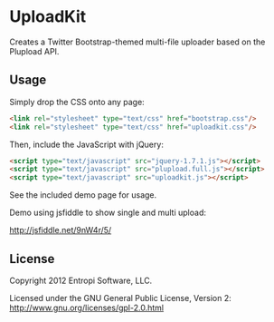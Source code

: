 UploadKit
=========

Creates a Twitter Bootstrap-themed multi-file uploader based on the Plupload API.

Usage
-----

Simply drop the CSS onto any page:

``` html
<link rel="stylesheet" type="text/css" href="bootstrap.css"/>
<link rel="stylesheet" type="text/css" href="uploadkit.css"/>
```

Then, include the JavaScript with jQuery:

``` html
<script type="text/javascript" src="jquery-1.7.1.js"></script>
<script type="text/javascript" src="plupload.full.js"></script>
<script type="text/javascript" src="uploadkit.js"></script>
```

See the included demo page for usage.

Demo using jsfiddle to show single and multi upload:

http://jsfiddle.net/9nW4r/5/


License
---------------------

Copyright 2012 Entropi Software, LLC.

Licensed under the GNU General Public License, Version 2: http://www.gnu.org/licenses/gpl-2.0.html
